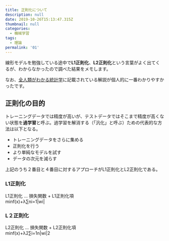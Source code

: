 ```yaml
---
title: 正則化について
description: null
date: 2019-10-26T15:13:47.315Z
thumbnail: null
categories:
  - 機械学習
tags:
  - 理論
permalink: '01'
---
```

線形モデルを勉強している途中で**L1正則化**、**L2正則化**という言葉がよく出てくるが、わからなかったので調べた結果をメモします。

なお、[全人類がわかる統計学](https://to-kei.net/neural-network/regularization/)に記載されている解説が個人的に一番わかりやすかったです。

## 正則化の目的
トレーニングデータでは精度が高いが、テストデータではそこまで精度が高くない状態を**過学習**と呼ぶ。過学習を解消する（「汎化」と呼ぶ）ための代表的な方法は以下となる。  
* トレーニングデータをさらに集める  
* 正則化を行う  
* より単純なモデルを試す  
* データの次元を減らす

上記のうち２番目と４番目に対するアプローチがL1正則化とL2正則化である。

### L1正則化
L1正則化 ... 損失関数 + L1正則化項  
minf\(x\)+λ∑ni=1\|wi\|


### L２正則化
L2正則化 ... 損失関数 + L2正則化項  
minf\(x\)+λ2∑i=1n\|wi\|2







